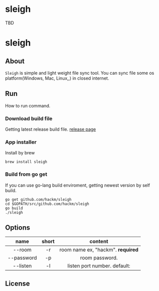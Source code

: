 # sleigh
TBD
# sleigh

## About

`Sleigh` is simple and light weight file sync tool. 
You can sync file some os platform(Windows, Mac, Linux,,) in closed internet.

## Run

How to run command.

### Download build file

Getting latest release build file.
[release page](https://github.com/hackm/sleigh/releases)

### App installer

Install by brew

```
brew install sleigh
```

### Build from go get

If you can use go-lang build enviroment, getting newest version by self build.

```
go get github.com/hackm/sleigh
cd $GOPATH/src/github.com/hackm/sleigh
go build
./sleigh
```

## Options

| name | short | content |
|:----:|:----:|:-------:|
| --room | -r | room name ex, "hackm". **required** |
| --password | -p | room password. |
| --listen | -l | listen port number. default:  |

## License